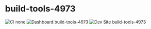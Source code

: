 # build-tools-4973

![CI none](https://img.shields.io/badge/ci-none-orange.svg)
[![Dashboard build-tools-4973](https://img.shields.io/badge/dashboard-build_tools_4973-yellow.svg)](https://dashboard.pantheon.io/sites/5c978861-6b3e-44f7-b7f1-dba102813136#dev/code)
[![Dev Site build-tools-4973](https://img.shields.io/badge/site-build_tools_4973-blue.svg)](http://dev-build-tools-4973.pantheonsite.io/)